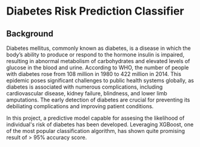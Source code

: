 # Diabetes Risk Prediction Classifier

## Background
Diabetes mellitus, commonly known as diabetes, is a disease in which the body’s ability to produce or respond to the hormone insulin is impaired, resulting in abnormal metabolism of carbohydrates and elevated levels of glucose in the blood and urine. According to WHO, the number of people with diabetes rose from 108 million in 1980 to 422 million in 2014. This epidemic poses significant challenges to public health systems globally, as diabetes is associated with numerous complications, including cardiovascular disease, kidney failure, blindness, and lower limb amputations. The early detection of diabetes are crucial for preventing its debiliating complications and improving patient conditions.  

In this project, a predictive model capable for assesing the likelihood of individual's risk of diabetes has been developed. Leveraging XGBoost, one of the most popular classification algorithm, has shown quite promising result of > 95% accuracy score.
